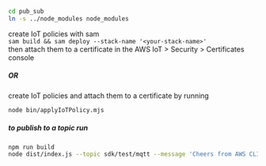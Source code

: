 ```sh
cd pub_sub
ln -s ../node_modules node_modules
```

create IoT policies with sam\
`
sam build && sam deploy --stack-name '<your-stack-name>'
`\
then attach them to a certificate in the AWS IoT > Security > Certificates console
##### OR
create IoT policies and attach them to a certificate by running
```sh
node bin/applyIoTPolicy.mjs
```
##### to publish to a topic run
```sh
npm run build
node dist/index.js --topic sdk/test/mqtt --message 'Cheers from AWS CLI!' (params optional)
```
